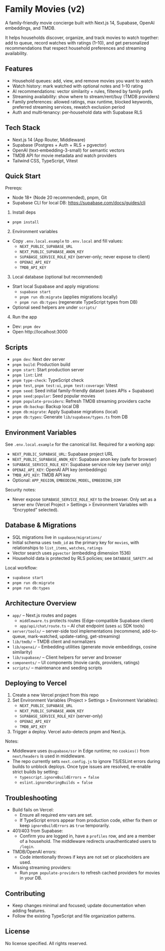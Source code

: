 # Family Movies (v2)

A family‑friendly movie concierge built with Next.js 14, Supabase, OpenAI embeddings, and TMDB.

It helps households discover, organize, and track movies to watch together: add to queue, record watches with ratings (1–10), and get personalized recommendations that respect household preferences and streaming availability.

## Features
- Household queues: add, view, and remove movies you want to watch
- Watch history: mark watched with optional notes and 1–10 rating
- AI recommendations: vector similarity + rules, filtered by family prefs
- Streaming availability: show where to stream/rent/buy (TMDB providers)
- Family preferences: allowed ratings, max runtime, blocked keywords, preferred streaming services, rewatch exclusion period
- Auth and multi‑tenancy: per‑household data with Supabase RLS

## Tech Stack
- Next.js 14 (App Router, Middleware)
- Supabase (Postgres + Auth + RLS + pgvector)
- OpenAI (text-embedding-3-small) for semantic vectors
- TMDB API for movie metadata and watch providers
- Tailwind CSS, TypeScript, Vitest

## Quick Start
Prereqs:
- Node 18+ (Node 20 recommended), pnpm, Git
- Supabase CLI for local DB: https://supabase.com/docs/guides/cli

1) Install deps
- `pnpm install`

2) Environment variables
- Copy `.env.local.example` to `.env.local` and fill values:
  - `NEXT_PUBLIC_SUPABASE_URL`
  - `NEXT_PUBLIC_SUPABASE_ANON_KEY`
  - `SUPABASE_SERVICE_ROLE_KEY` (server-only; never expose to client)
  - `OPENAI_API_KEY`
  - `TMDB_API_KEY`

3) Local database (optional but recommended)
- Start local Supabase and apply migrations:
  - `supabase start`
  - `pnpm run db:migrate` (applies migrations locally)
  - `pnpm run db:types` (regenerate TypeScript types from DB)
- Optional seed helpers are under `scripts/`

4) Run the app
- Dev: `pnpm dev`
- Open http://localhost:3000

## Scripts
- `pnpm dev`: Next dev server
- `pnpm build`: Production build
- `pnpm start`: Start production server
- `pnpm lint`: Lint
- `pnpm type-check`: TypeScript check
- `pnpm test`, `pnpm test:ui`, `pnpm test:coverage`: Vitest
- `pnpm seed`: Seed initial family-friendly dataset (uses APIs + Supabase)
- `pnpm seed:popular`: Seed popular movies
- `pnpm populate-providers`: Refresh TMDB streaming providers cache
- `pnpm db:backup`: Backup local DB
- `pnpm db:migrate`: Apply Supabase migrations (local)
- `pnpm db:types`: Generate `lib/supabase/types.ts` from DB

## Environment Variables
See `.env.local.example` for the canonical list. Required for a working app:
- `NEXT_PUBLIC_SUPABASE_URL`: Supabase project URL
- `NEXT_PUBLIC_SUPABASE_ANON_KEY`: Supabase anon key (safe for browser)
- `SUPABASE_SERVICE_ROLE_KEY`: Supabase service role key (server only)
- `OPENAI_API_KEY`: OpenAI API key (embeddings)
- `TMDB_API_KEY`: TMDB API key
- Optional: `APP_REGION`, `EMBEDDING_MODEL`, `EMBEDDING_DIM`

Security notes:
- Never expose `SUPABASE_SERVICE_ROLE_KEY` to the browser. Only set as a server env (Vercel Project > Settings > Environment Variables with “Encrypted” selected).

## Database & Migrations
- SQL migrations live in `supabase/migrations/`
- Initial schema uses `tmdb_id` as the primary key for `movies`, with relationships to `list_items`, `watches`, `ratings`
- Vector search uses `pgvector` (embedding dimension 1536)
- Household data is protected by RLS policies; see `DATABASE_SAFETY.md`

Local workflow:
- `supabase start`
- `pnpm run db:migrate`
- `pnpm run db:types`

## Architecture Overview
- `app/` – Next.js routes and pages
  - `middleware.ts` protects routes (Edge-compatible Supabase client)
  - `app/api/chat/route.ts` – AI chat endpoint (uses `ai` SDK tools)
- `server/tools/` – server-side tool implementations (recommend, add-to-queue, mark-watched, update-rating, get-streaming)
- `lib/tmdb/` – TMDB client and normalizers
- `lib/openai/` – Embedding utilities (generate movie embeddings, cosine similarity)
- `lib/supabase/` – Client helpers for server and browser
- `components/` – UI components (movie cards, providers, ratings)
- `scripts/` – maintenance and seeding scripts

## Deploying to Vercel
1) Create a new Vercel project from this repo
2) Set Environment Variables (Project > Settings > Environment Variables):
   - `NEXT_PUBLIC_SUPABASE_URL`
   - `NEXT_PUBLIC_SUPABASE_ANON_KEY`
   - `SUPABASE_SERVICE_ROLE_KEY` (server-only)
   - `OPENAI_API_KEY`
   - `TMDB_API_KEY`
3) Trigger a deploy. Vercel auto-detects pnpm and Next.js.

Notes:
- Middleware uses `@supabase/ssr` in Edge runtime; no `cookies()` from `next/headers` is used in middleware.
- The repo currently sets `next.config.js` to ignore TS/ESLint errors during builds to unblock deploys. Once type issues are resolved, re-enable strict builds by setting:
  - `typescript.ignoreBuildErrors = false`
  - `eslint.ignoreDuringBuilds = false`

## Troubleshooting
- Build fails on Vercel:
  - Ensure all required env vars are set.
  - If TypeScript errors appear from production code, either fix them or keep `ignoreBuildErrors` as `true` temporarily.
- 401/403 from Supabase:
  - Confirm you are logged in, have a `profiles` row, and are a member of a household. The middleware redirects unauthenticated users to `/login`.
- TMDB/OpenAI errors:
  - Code intentionally throws if keys are not set or placeholders are used.
- Missing streaming providers:
  - Run `pnpm populate-providers` to refresh cached providers for movies in your DB.

## Contributing
- Keep changes minimal and focused; update documentation when adding features.
- Follow the existing TypeScript and file organization patterns.

## License
No license specified. All rights reserved.


